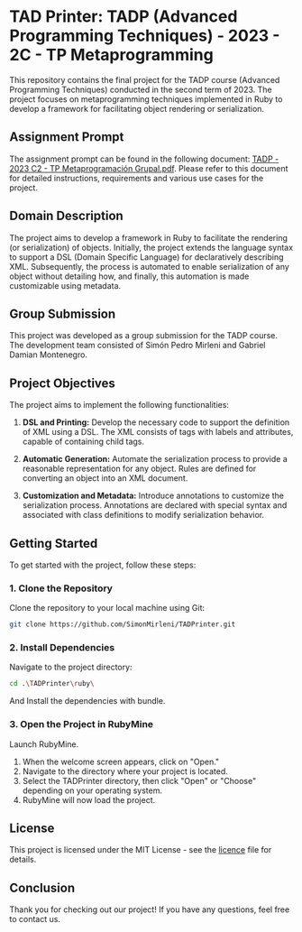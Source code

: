 # TAD Printer: TADP (Advanced Programming Techniques) - 2023 - 2C - TP Metaprogramming

This repository contains the final project for the TADP course (Advanced Programming Techniques) conducted in the second term of 2023. The project focuses on metaprogramming techniques implemented in Ruby to develop a framework for facilitating object rendering or serialization.

## Assignment Prompt

The assignment prompt can be found in the following document:
[TADP - 2023 C2 - TP Metaprogramación Grupal.pdf](https://github.com/SimonMirleni/TADPrinter/files/14813681/TADP.-.2023.C2.-.TP.Metaprogramacion.Grupal.pdf).
Please refer to this document for detailed instructions, requirements and various use cases for the project.

## Domain Description

The project aims to develop a framework in Ruby to facilitate the rendering (or serialization) of objects. Initially, the project extends the language syntax to support a DSL (Domain Specific Language) for declaratively describing XML. Subsequently, the process is automated to enable serialization of any object without detailing how, and finally, this automation is made customizable using metadata.

## Group Submission
This project was developed as a group submission for the TADP course. The development team consisted of Simón Pedro Mirleni and Gabriel Damian Montenegro.

## Project Objectives

The project aims to implement the following functionalities:

1. **DSL and Printing:** Develop the necessary code to support the definition of XML using a DSL. The XML consists of tags with labels and attributes, capable of containing child tags.

2. **Automatic Generation:** Automate the serialization process to provide a reasonable representation for any object. Rules are defined for converting an object into an XML document.

3. **Customization and Metadata:** Introduce annotations to customize the serialization process. Annotations are declared with special syntax and associated with class definitions to modify serialization behavior.

## Getting Started

To get started with the project, follow these steps:

### 1. Clone the Repository

Clone the repository to your local machine using Git:

```bash
git clone https://github.com/SimonMirleni/TADPrinter.git
```

### 2. Install Dependencies
Navigate to the project directory:
```bash
cd .\TADPrinter\ruby\
```
And Install the dependencies with bundle.

### 3. Open the Project in RubyMine
Launch RubyMine.
1. When the welcome screen appears, click on "Open."
2. Navigate to the directory where your project is located.
3. Select the TADPrinter directory, then click "Open" or "Choose" depending on your operating system.
4. RubyMine will now load the project.

## License

This project is licensed under the MIT License - see the [licence](LICENSE) file for details.

## Conclusion

Thank you for checking out our project! If you have any questions, feel free to contact us.
